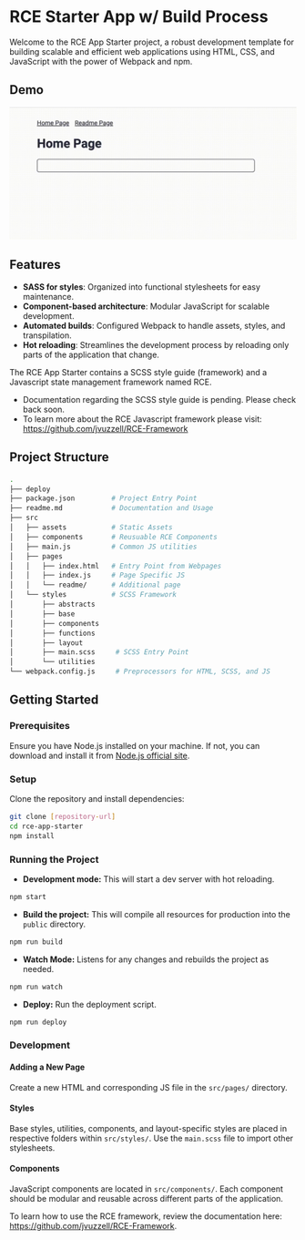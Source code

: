 # RCE Starter App w/ Build Process
Welcome to the RCE App Starter project, a robust development template for building scalable and efficient web applications using HTML, CSS, and JavaScript with the power of Webpack and npm. 

## Demo
![RCE Framework Demo](/docs/assets/20240413_rce-basic-site-demo.gif "RCE Framework Demo")

## Features

- **SASS for styles**: Organized into functional stylesheets for easy maintenance.
- **Component-based architecture**: Modular JavaScript for scalable development.
- **Automated builds**: Configured Webpack to handle assets, styles, and transpilation.
- **Hot reloading**: Streamlines the development process by reloading only parts of the application that change.

The RCE App Starter contains a SCSS style guide (framework) and a Javascript state management framework named RCE. 

- Documentation regarding the SCSS style guide is pending. Please check back soon. 
- To learn more about the RCE Javascript framework please visit: 
https://github.com/jvuzzell/RCE-Framework


## Project Structure 

```bash
.
├── deploy
├── package.json         # Project Entry Point
├── readme.md            # Documentation and Usage
├── src
│   ├── assets           # Static Assets
│   ├── components       # Reusuable RCE Components
│   ├── main.js          # Common JS utilities
│   ├── pages
│   │   ├── index.html   # Entry Point from Webpages
│   │   ├── index.js     # Page Specific JS
│   │   └── readme/      # Additional page
│   └── styles           # SCSS Framework
│       ├── abstracts
│       ├── base
│       ├── components
│       ├── functions
│       ├── layout
│       ├── main.scss     # SCSS Entry Point
│       └── utilities
└── webpack.config.js     # Preprocessors for HTML, SCSS, and JS
```

## Getting Started

### Prerequisites

Ensure you have Node.js installed on your machine. If not, you can download and install it from [Node.js official site](https://nodejs.org/).

### Setup

Clone the repository and install dependencies:

```bash
git clone [repository-url]
cd rce-app-starter
npm install
```

### Running the Project

- **Development mode:** This will start a dev server with hot reloading.
```bash
npm start
``` 
- **Build the project:** This will compile all resources for production into the `public` directory. 
```bash
npm run build
```

- **Watch Mode:** Listens for any changes and rebuilds the project as needed.
```bash
npm run watch
```

- **Deploy:** Run the deployment script.
```bash
npm run deploy
```

### Development

#### Adding a New Page
Create a new HTML and corresponding JS file in the `src/pages/` directory.

#### Styles
Base styles, utilities, components, and layout-specific styles are placed in respective folders within `src/styles/`.
Use the `main.scss` file to import other stylesheets.

#### Components
JavaScript components are located in `src/components/`.
Each component should be modular and reusable across different parts of the application.

To learn how to use the RCE framework, review the documentation here: https://github.com/jvuzzell/RCE-Framework.